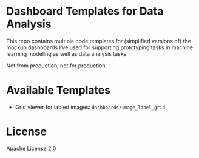 # Dashboard Templates for Data Analysis

This repo contains multiple code templates for (simplified versions of) the mockup dashboards I've used for supporting prototyping tasks in machine learning modeling as well as data analysis tasks.

Not from production, not for production.

# Available Templates

- Grid viewer for labled images: `dashboards/image_label_grid`

# License

[Apache License 2.0](https://github.com/lichili233/dashboard_templates/blob/main/LICENSE)
